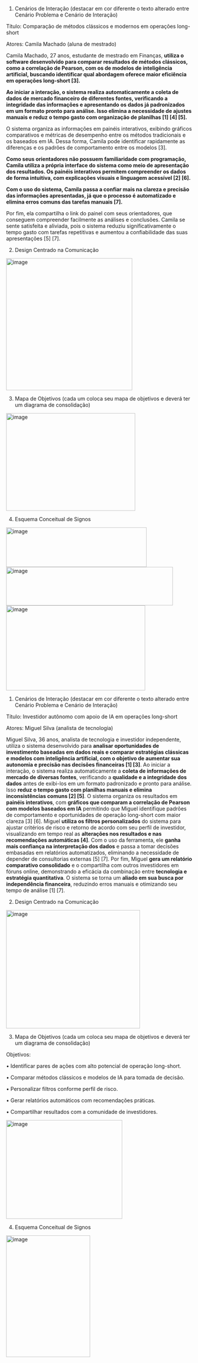 1) Cenários de Interação (destacar em cor diferente o texto alterado entre Cenário Problema e Cenário de Interação)

  Título: Comparação de métodos clássicos e modernos em operações long-short
  
  Atores: Camila Machado (aluna de mestrado)
  
  Camila Machado, 27 anos, estudante de mestrado em Finanças, **utiliza o software desenvolvido para comparar resultados de métodos clássicos, como a correlação de Pearson, com os de modelos de inteligência artificial, buscando identificar qual abordagem oferece maior eficiência em operações long-short [3].**
  
  **Ao iniciar a interação, o sistema realiza automaticamente a coleta de dados de mercado financeiro de diferentes fontes, verificando a integridade das informações e apresentando os dados já padronizados em um formato pronto para análise. Isso elimina a necessidade de ajustes manuais e reduz o tempo gasto com organização de planilhas [1] [4] [5].**
  
  O sistema organiza as informações em painéis interativos, exibindo gráficos comparativos e métricas de desempenho entre os métodos tradicionais e os baseados em IA. Dessa forma, Camila pode identificar rapidamente as diferenças e os padrões de comportamento entre os modelos [3].
  
  **Como seus orientadores não possuem familiaridade com programação, Camila utiliza a própria interface do sistema como meio de apresentação dos resultados. Os painéis interativos permitem compreender os dados de forma intuitiva, com explicações visuais e linguagem acessível [2] [6].**
  
  **Com o uso do sistema, Camila passa a confiar mais na clareza e precisão das informações apresentadas, já que o processo é automatizado e elimina erros comuns das tarefas manuais [7].**
  
  Por fim, ela compartilha o link do painel com seus orientadores, que conseguem compreender facilmente as análises e conclusões. Camila se sente satisfeita e aliviada, pois o sistema reduziu significativamente o tempo gasto com tarefas repetitivas e aumentou a confiabilidade das suas apresentações [5] [7].

2) Design Centrado na Comunicação
<img width="341" height="357" alt="image" src="https://github.com/user-attachments/assets/b37f8637-4a34-4963-b426-0a8e8f0c5cbb" />

3) Mapa de Objetivos (cada um coloca seu mapa de objetivos e deverá ter um diagrama de consolidação)
<img width="349" height="264" alt="image" src="https://github.com/user-attachments/assets/c6594f9a-df3f-46a6-bb0c-ad445d24095f" />

4) Esquema Conceitual de Signos

<img width="380" height="107" alt="image" src="https://github.com/user-attachments/assets/390d1500-4220-4bc9-a4ef-125ba1abc607" /> <br>
<img width="451" height="104" alt="image" src="https://github.com/user-attachments/assets/944f817f-f04f-432f-9130-f73028110b8f" /><br>
<img width="376" height="230" alt="image" src="https://github.com/user-attachments/assets/5044ab03-731c-4068-ac9c-d77b7ba8fbbe" /><br>


1) Cenários de Interação (destacar em cor diferente o texto alterado entre Cenário Problema e Cenário de Interação)

Título: Investidor autônomo com apoio de IA em operações long-short

Atores: Miguel Silva (analista de tecnologia)

Miguel Silva, 36 anos, analista de tecnologia e investidor independente, utiliza o sistema desenvolvido para **analisar oportunidades de investimento baseadas em dados reais e comparar estratégias clássicas e modelos com inteligência artificial, com o objetivo de aumentar sua autonomia e precisão nas decisões financeiras [1] [3]**.
Ao iniciar a interação, o sistema realiza automaticamente a **coleta de informações de mercado de diversas fontes**, verificando a **qualidade e a integridade dos dados** antes de exibi-los em um formato padronizado e pronto para análise. Isso **reduz o tempo gasto com planilhas manuais e elimina inconsistências comuns [2] [5]**.
O sistema organiza os resultados em **painéis interativos**, com **gráficos que comparam a correlação de Pearson com modelos baseados em IA** permitindo que Miguel identifique padrões de comportamento e oportunidades de operação long-short com maior clareza [3] [6].
Miguel **utiliza os filtros personalizados** do sistema para ajustar critérios de risco e retorno de acordo com seu perfil de investidor, visualizando em tempo real as **alterações nos resultados e nas recomendações automáticas [4]**.
Com o uso da ferramenta, ele **ganha mais confiança na interpretação dos dados** e passa a tomar decisões embasadas em relatórios automatizados, eliminando a necessidade de depender de consultorias externas [5] [7].
Por fim, Miguel **gera um relatório comparativo consolidado** e o compartilha com outros investidores em fóruns online, demonstrando a eficácia da combinação entre **tecnologia e estratégia quantitativa**. O sistema se torna um **aliado em sua busca por independência financeira**, reduzindo erros manuais e otimizando seu tempo de análise [1] [7].

2) Design Centrado na Comunicação
<img width="362" height="320" alt="image" src="https://github.com/user-attachments/assets/5da3e117-a236-47f7-8133-0edb8d89f06d" />

3) Mapa de Objetivos (cada um coloca seu mapa de objetivos e deverá ter um diagrama de consolidação)

Objetivos:

•	Identificar pares de ações com alto potencial de operação long-short.

•	Comparar métodos clássicos e modelos de IA para tomada de decisão.

•	Personalizar filtros conforme perfil de risco.

•	Gerar relatórios automáticos com recomendações práticas.

•	Compartilhar resultados com a comunidade de investidores.

<img width="314" height="267" alt="image" src="https://github.com/user-attachments/assets/ab9ac2fa-288e-42ce-8e44-18f8fd72a785" />

4) Esquema Conceitual de Signos

<img width="227" height="329" alt="image" src="https://github.com/user-attachments/assets/bd0bfe76-c09a-4e85-b914-82c850cce215" />
